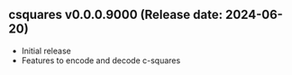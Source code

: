 csquares v0.0.0.9000 (Release date: 2024-06-20)
-------------

  * Initial release
  * Features to encode and decode c-squares